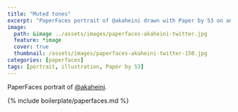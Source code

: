 ```yaml
---
title: "Muted tones"
excerpt: "PaperFaces portrait of @akaheini drawn with Paper by 53 on an iPad."
image: 
  path: &image ../assets/images/paperfaces-akaheini-twitter.jpg 
  feature: *image
  cover: true
  thumbnail: /assets/images/paperfaces-akaheini-twitter-150.jpg
categories: [paperfaces]
tags: [portrait, illustration, Paper by 53]
---
```


PaperFaces portrait of [@akaheini](https://twitter.com/akaheini).

{% include boilerplate/paperfaces.md %}
